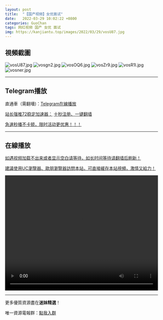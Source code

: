 ```yaml
---
layout: post
title:  "【国产视频】女优面试"
date:   2022-03-29 10:02:22 +0800
categories: GuoChan
tags: 网红视频 国产 女优 面试
img: https://kanjiantu.top/images/2022/03/29/vosU87.jpg
---
```



## 視頻截圖

![vosU87.jpg](https://kanjiantu.top/images/2022/03/29/vosU87.jpg)
![vosgn2.jpg](https://kanjiantu.top/images/2022/03/29/vosgn2.jpg)
![vosOQ6.jpg](https://kanjiantu.top/images/2022/03/29/vosOQ6.jpg)
![vosZr9.jpg](https://kanjiantu.top/images/2022/03/29/vosZr9.jpg)
![vosR1I.jpg](https://kanjiantu.top/images/2022/03/29/vosR1I.jpg)
![vosner.jpg](https://kanjiantu.top/images/2022/03/29/vosner.jpg)

* * *
## Telegram播放

直通車（需翻墻)：[Telegram在線播放](https://t.me/mimeijingxuan/141)

<u>站长强推72稳定加速器：</u> [十秒注册、一键翻墙](https://www.mimei.blog/skip/vpn.html)


<u>急速秒播不卡顿，限时活动更优惠！！！</u>
* * *
## 在線播放
<u>如遇视频加载不出来或者显示空白请等待，如长时间等待请翻墙后刷新！</u>

<u>建議使用UC瀏覽器、歐朋瀏覽器訪問本站，可直接緩存本站視頻，激情又給力！</u>
<center><video src="https://cdn.publer.io/uploads/videos/624709f5db2797357edec31d/2fb1347e67e0a29c4a3c777c5423f688.mp4" width="100%" height="380px" controls="controls"></video></center>

* * *
更多優質資源盡在**迷妹精選**！

唯一資源電報群：[點我入群](https://t.me/mimeijingxuan)


